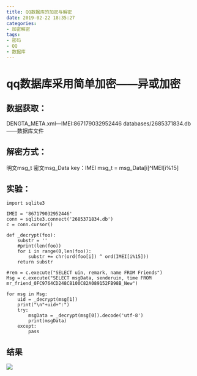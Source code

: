 ```yaml
---
title: QQ数据库的加密与解密
date: 2019-02-22 18:35:27
categories:
- 加密解密
tags:
- 密码
- QQ
- 数据库
---
```


# qq数据库采用简单加密——异或加密

## 数据获取：
DENGTA_META.xml—IMEI:867179032952446
databases/2685371834.db——数据库文件

## 解密方式：
明文msg_t   密文msg_Data  key：IMEI
msg_t = msg_Data[i]^IMEI[i%15]

## 实验：
```
import sqlite3

IMEI = '867179032952446'
conn = sqlite3.connect('2685371834.db')
c = conn.cursor()

def _decrypt(foo):
    substr = ''
    #print(len(foo))
    for i in range(0,len(foo)):
        substr += chr(ord(foo[i]) ^ ord(IMEI[i%15]))
    return substr

#rem = c.execute("SELECT uin, remark, name FROM Friends")
Msg = c.execute("SELECT msgData, senderuin, time FROM mr_friend_0FC9764CD248C8100C82A089152FB98B_New")

for msg in Msg:
    uid = _decrypt(msg[1])
    print("\n"+uid+":")
    try:
        msgData = _decrypt(msg[0]).decode('utf-8')
        print(msgData)
    except:
        pass
```
## 结果
![](https://res.cloudinary.com/dozyfkbg3/image/upload/v1552728077/qq.png)
